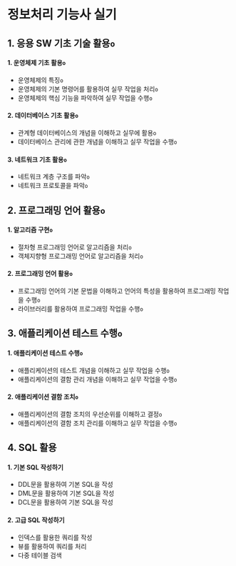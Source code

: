# 정보처리 기능사 실기

## 1. 응용 SW 기초 기술 활용`o`

#### 1. 운영체제 기초 활용`o`

* 운영체제의 특징`o`
* 운영체제의 기본 명령어를 활용하여 실무 작업을 처리`o`
* 운영체제의 핵심 기능을 파악하여 실무 작업을 수행`o`

#### 2. 데이터베이스 기초 활용`o`

* 관계형 데이터베이스의 개념을 이해하고 실무에 활용`o`
* 데이터베이스 관리에 관한 개념을 이해하고 실무 작업을 수행`o`

#### 3. 네트워크 기초 활용`o`

* 네트워크 계층 구조를 파악`o`
* 네트워크 프로토콜을 파악`o`

## 2. 프로그래밍 언어 활용`o`

#### 1. 알고리즘 구현`o`

* 절차형 프로그래밍 언어로 알고리즘을 처리`o`
* 객체지향형 프로그래밍 언어로 알고리즘을 처리`o`

#### 2. 프로그래밍 언어 활용`o`

* 프로그래밍 언어의 기본 문법을 이해하고 언어의 특성을 활용하여 프로그래밍 작업을 수행`o`
* 라이브러리를 활용하여 프로그래밍 작업을 수행`o`

## 3. 애플리케이션 테스트 수행`o`

#### 1. 애플리케이션 테스트 수행`o`

* 애플리케이션의 테스트 개념을 이해하고 실무 작업을 수행`o`
* 애플리케이션의 결함 관리 개념을 이해하고 실무 작업을 수행`o`

#### 2. 애플리케이션 결함 조치`o`

* 애플리케이션의 결함 조치의 우선순위를 이해하고 결정`o`
* 애플리케이션의 결함 조치 관리를 이해하고 실무 작업을 수행`o`

## 4. SQL 활용

#### 1. 기본 SQL 작성하기

* DDL문을 활용하여 기본 SQL을 작성
* DML문을 활용하여 기본 SQL을 작성
* DCL문을 활용하여 기본 SQL을 작성

#### 2. 고급 SQL 작성하기

* 인덱스를 활용한 쿼리를 작성
* 뷰를 활용하여 쿼리를 처리
* 다중 테이블 검색
